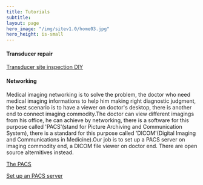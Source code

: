 ```yaml
---
title: Tutorials
subtitle: 
layout: page
hero_image: "/img/sitev1.0/home03.jpg"
hero_height: is-small
---
```


#### Transducer repair

[Transducer site inspection DIY](/tutorials/transducer/repair/)

#### Networking

Medical imaging networking is to solve the problem, the doctor who need medical imaging informations to help him making right diagnostic judgment, the best scenario is to have a viewer on doctor's desktop, there is another end to connect imaging commodity.The doctor can view different imagings from his office, he can achieve by networking, there is a software for this purpose called 'PACS'(stand for Picture Archiving and Communication System), there is a standard for this purpose called 'DICOM'(Digital Imaging and Communications in Medicine).Our job is to set up a PACS server on imaging commodity end, a DICOM file viewer on doctor end. There are open source alternitives instead.

[The PACS]()

[Set up an PACS server]()
